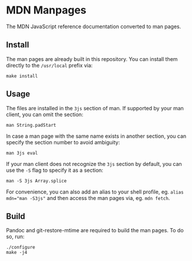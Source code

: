 # MDN Manpages

The MDN JavaScript reference documentation converted to man pages.

## Install

The man pages are already built in this repository. You can install them
directly to the `/usr/local` prefix via:

    make install

## Usage

The files are installed in the `3js` section of man. If supported by your man
client, you can omit the section:

    man String.padStart

In case a man page with the same name exists in another section, you can
specify the section number to avoid ambiguity:

    man 3js eval

If your man client does not recognize the `3js` section by default, you can use
the `-S` flag to specify it as a section:

    man -S 3js Array.splice

For convenience, you can also add an alias to your shell profile, eg.
`alias mdn="man -S3js"` and then access the man pages via, eg. `mdn fetch`.

## Build

Pandoc and git-restore-mtime are required to build the man pages. To do so, run:

    ./configure
    make -j4

